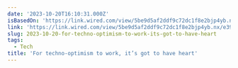 ```yaml
---
date: '2023-10-20T16:10:31.000Z'
isBasedOn: 'https://link.wired.com/view/5be9d5af2ddf9c72dc1f8e2bjp4yb.nx/e390c36a'
link: 'https://link.wired.com/view/5be9d5af2ddf9c72dc1f8e2bjp4yb.nx/e390c36a'
slug: 2023-10-20-for-techno-optimism-to-work-its-got-to-have-heart
tags:
  - Tech
title: 'For techno-optimism to work, it’s got to have heart'
---
```


